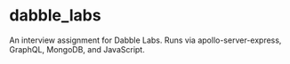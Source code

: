 # dabble_labs
An interview assignment for Dabble Labs. Runs via apollo-server-express, GraphQL, MongoDB, and JavaScript.
